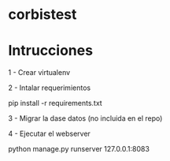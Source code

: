 # corbistest

# Intrucciones 

1 - Crear virtualenv

2 - Intalar requerimientos

pip install -r requirements.txt

3 - Migrar la dase datos (no incluida en el repo)

4 - Ejecutar el webserver 

python manage.py runserver 127.0.0.1:8083

